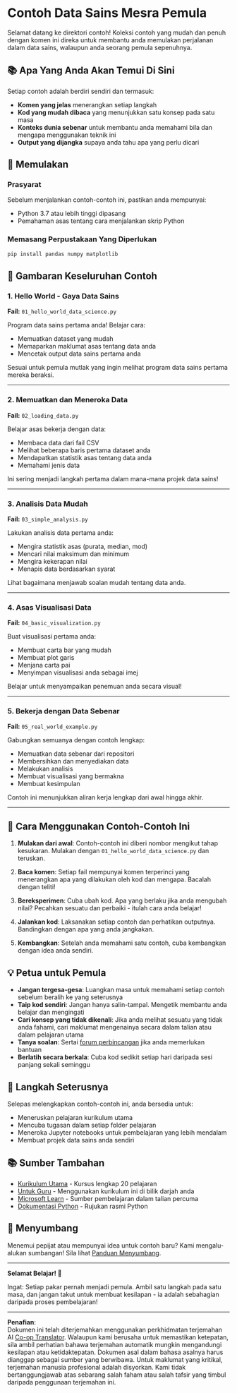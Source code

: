 <!--
CO_OP_TRANSLATOR_METADATA:
{
  "original_hash": "9bef7fd96c8f262339933117d9b3e342",
  "translation_date": "2025-10-03T13:05:23+00:00",
  "source_file": "examples/README.md",
  "language_code": "ms"
}
-->
# Contoh Data Sains Mesra Pemula

Selamat datang ke direktori contoh! Koleksi contoh yang mudah dan penuh dengan komen ini direka untuk membantu anda memulakan perjalanan dalam data sains, walaupun anda seorang pemula sepenuhnya.

## 📚 Apa Yang Anda Akan Temui Di Sini

Setiap contoh adalah berdiri sendiri dan termasuk:
- **Komen yang jelas** menerangkan setiap langkah
- **Kod yang mudah dibaca** yang menunjukkan satu konsep pada satu masa
- **Konteks dunia sebenar** untuk membantu anda memahami bila dan mengapa menggunakan teknik ini
- **Output yang dijangka** supaya anda tahu apa yang perlu dicari

## 🚀 Memulakan

### Prasyarat
Sebelum menjalankan contoh-contoh ini, pastikan anda mempunyai:
- Python 3.7 atau lebih tinggi dipasang
- Pemahaman asas tentang cara menjalankan skrip Python

### Memasang Perpustakaan Yang Diperlukan
```bash
pip install pandas numpy matplotlib
```

## 📖 Gambaran Keseluruhan Contoh

### 1. Hello World - Gaya Data Sains
**Fail:** `01_hello_world_data_science.py`

Program data sains pertama anda! Belajar cara:
- Memuatkan dataset yang mudah
- Memaparkan maklumat asas tentang data anda
- Mencetak output data sains pertama anda

Sesuai untuk pemula mutlak yang ingin melihat program data sains pertama mereka beraksi.

---

### 2. Memuatkan dan Meneroka Data
**Fail:** `02_loading_data.py`

Belajar asas bekerja dengan data:
- Membaca data dari fail CSV
- Melihat beberapa baris pertama dataset anda
- Mendapatkan statistik asas tentang data anda
- Memahami jenis data

Ini sering menjadi langkah pertama dalam mana-mana projek data sains!

---

### 3. Analisis Data Mudah
**Fail:** `03_simple_analysis.py`

Lakukan analisis data pertama anda:
- Mengira statistik asas (purata, median, mod)
- Mencari nilai maksimum dan minimum
- Mengira kekerapan nilai
- Menapis data berdasarkan syarat

Lihat bagaimana menjawab soalan mudah tentang data anda.

---

### 4. Asas Visualisasi Data
**Fail:** `04_basic_visualization.py`

Buat visualisasi pertama anda:
- Membuat carta bar yang mudah
- Membuat plot garis
- Menjana carta pai
- Menyimpan visualisasi anda sebagai imej

Belajar untuk menyampaikan penemuan anda secara visual!

---

### 5. Bekerja dengan Data Sebenar
**Fail:** `05_real_world_example.py`

Gabungkan semuanya dengan contoh lengkap:
- Memuatkan data sebenar dari repositori
- Membersihkan dan menyediakan data
- Melakukan analisis
- Membuat visualisasi yang bermakna
- Membuat kesimpulan

Contoh ini menunjukkan aliran kerja lengkap dari awal hingga akhir.

---

## 🎯 Cara Menggunakan Contoh-Contoh Ini

1. **Mulakan dari awal**: Contoh-contoh ini diberi nombor mengikut tahap kesukaran. Mulakan dengan `01_hello_world_data_science.py` dan teruskan.

2. **Baca komen**: Setiap fail mempunyai komen terperinci yang menerangkan apa yang dilakukan oleh kod dan mengapa. Bacalah dengan teliti!

3. **Bereksperimen**: Cuba ubah kod. Apa yang berlaku jika anda mengubah nilai? Pecahkan sesuatu dan perbaiki - itulah cara anda belajar!

4. **Jalankan kod**: Laksanakan setiap contoh dan perhatikan outputnya. Bandingkan dengan apa yang anda jangkakan.

5. **Kembangkan**: Setelah anda memahami satu contoh, cuba kembangkan dengan idea anda sendiri.

## 💡 Petua untuk Pemula

- **Jangan tergesa-gesa**: Luangkan masa untuk memahami setiap contoh sebelum beralih ke yang seterusnya
- **Taip kod sendiri**: Jangan hanya salin-tampal. Mengetik membantu anda belajar dan mengingati
- **Cari konsep yang tidak dikenali**: Jika anda melihat sesuatu yang tidak anda fahami, cari maklumat mengenainya secara dalam talian atau dalam pelajaran utama
- **Tanya soalan**: Sertai [forum perbincangan](https://github.com/microsoft/Data-Science-For-Beginners/discussions) jika anda memerlukan bantuan
- **Berlatih secara berkala**: Cuba kod sedikit setiap hari daripada sesi panjang sekali seminggu

## 🔗 Langkah Seterusnya

Selepas melengkapkan contoh-contoh ini, anda bersedia untuk:
- Meneruskan pelajaran kurikulum utama
- Mencuba tugasan dalam setiap folder pelajaran
- Meneroka Jupyter notebooks untuk pembelajaran yang lebih mendalam
- Membuat projek data sains anda sendiri

## 📚 Sumber Tambahan

- [Kurikulum Utama](../README.md) - Kursus lengkap 20 pelajaran
- [Untuk Guru](../for-teachers.md) - Menggunakan kurikulum ini di bilik darjah anda
- [Microsoft Learn](https://docs.microsoft.com/learn/) - Sumber pembelajaran dalam talian percuma
- [Dokumentasi Python](https://docs.python.org/3/) - Rujukan rasmi Python

## 🤝 Menyumbang

Menemui pepijat atau mempunyai idea untuk contoh baru? Kami mengalu-alukan sumbangan! Sila lihat [Panduan Menyumbang](../CONTRIBUTING.md).

---

**Selamat Belajar! 🎉**

Ingat: Setiap pakar pernah menjadi pemula. Ambil satu langkah pada satu masa, dan jangan takut untuk membuat kesilapan - ia adalah sebahagian daripada proses pembelajaran!

---

**Penafian**:  
Dokumen ini telah diterjemahkan menggunakan perkhidmatan terjemahan AI [Co-op Translator](https://github.com/Azure/co-op-translator). Walaupun kami berusaha untuk memastikan ketepatan, sila ambil perhatian bahawa terjemahan automatik mungkin mengandungi kesilapan atau ketidaktepatan. Dokumen asal dalam bahasa asalnya harus dianggap sebagai sumber yang berwibawa. Untuk maklumat yang kritikal, terjemahan manusia profesional adalah disyorkan. Kami tidak bertanggungjawab atas sebarang salah faham atau salah tafsir yang timbul daripada penggunaan terjemahan ini.